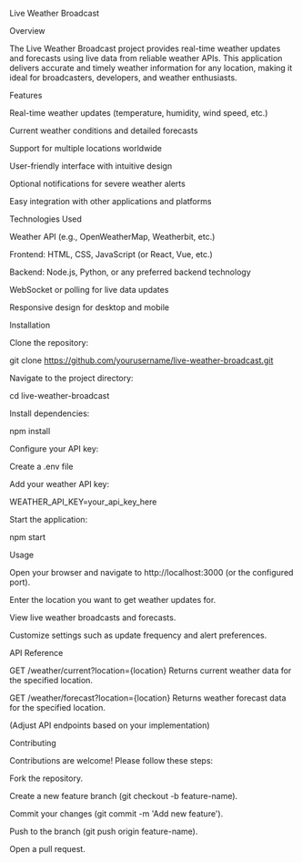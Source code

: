 Live Weather Broadcast

Overview

The Live Weather Broadcast project provides real-time weather updates and forecasts using live data from reliable weather APIs. This application delivers accurate and timely weather information for any location, making it ideal for broadcasters, developers, and weather enthusiasts.

Features

Real-time weather updates (temperature, humidity, wind speed, etc.)

Current weather conditions and detailed forecasts

Support for multiple locations worldwide

User-friendly interface with intuitive design

Optional notifications for severe weather alerts

Easy integration with other applications and platforms

Technologies Used

Weather API (e.g., OpenWeatherMap, Weatherbit, etc.)

Frontend: HTML, CSS, JavaScript (or React, Vue, etc.)

Backend: Node.js, Python, or any preferred backend technology

WebSocket or polling for live data updates

Responsive design for desktop and mobile

Installation

Clone the repository:

git clone https://github.com/yourusername/live-weather-broadcast.git

Navigate to the project directory:

cd live-weather-broadcast

Install dependencies:

npm install

Configure your API key:

Create a .env file

Add your weather API key:

WEATHER_API_KEY=your_api_key_here

Start the application:

npm start

Usage

Open your browser and navigate to http://localhost:3000 (or the configured port).

Enter the location you want to get weather updates for.

View live weather broadcasts and forecasts.

Customize settings such as update frequency and alert preferences.

API Reference

GET /weather/current?location={location} Returns current weather data for the specified location.

GET /weather/forecast?location={location} Returns weather forecast data for the specified location.

(Adjust API endpoints based on your implementation)

Contributing

Contributions are welcome! Please follow these steps:

Fork the repository.

Create a new feature branch (git checkout -b feature-name).

Commit your changes (git commit -m 'Add new feature').

Push to the branch (git push origin feature-name).

Open a pull request.
